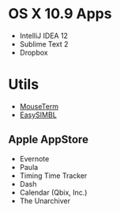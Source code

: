 # OS X 10.9 Apps

* IntelliJ IDEA 12
* Sublime Text 2
* Dropbox

# Utils

* [MouseTerm](https://bitheap.org/mouseterm/)
* [EasySIMBL](https://github.com/norio-nomura/EasySIMBL)

## Apple AppStore
* Evernote
* Paula
* Timing Time Tracker
* Dash
* Calendar (Qbix, Inc.)
* The Unarchiver
